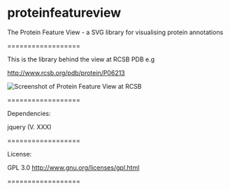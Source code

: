 proteinfeatureview
==================

The Protein Feature View - a SVG library for visualising protein annotations

==================

This is the library behind the view at RCSB PDB e.g

http://www.rcsb.org/pdb/protein/P06213

![Screenshot of Protein Feature View at RCSB](https://raw.github.com/andreasprlic/proteinfeatureview/master/images/P06213.png)

==================

Dependencies:

jquery (V. XXX)

==================

License:

GPL 3.0 http://www.gnu.org/licenses/gpl.html

==================





